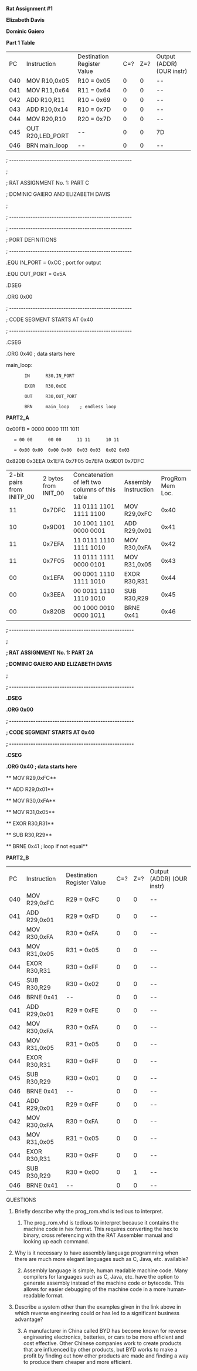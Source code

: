 **Rat Assignment #1**

**Elizabeth Davis**

**Dominic Gaiero**

**Part 1 Table**

<table>
  <tr>
    <td>PC</td>
    <td>Instruction</td>
    <td>Destination Register Value</td>
    <td>C=?</td>
    <td>Z=?</td>
    <td>Output (ADDR) (OUR instr)</td>
  </tr>
  <tr>
    <td>040</td>
    <td>MOV R10,0x05</td>
    <td>R10 = 0x05</td>
    <td>0</td>
    <td>0</td>
    <td>--</td>
  </tr>
  <tr>
    <td>041</td>
    <td>MOV R11,0x64</td>
    <td>R11 = 0x64</td>
    <td>0</td>
    <td>0</td>
    <td>--</td>
  </tr>
  <tr>
    <td>042</td>
    <td>ADD R10,R11</td>
    <td>R10 = 0x69</td>
    <td>0</td>
    <td>0</td>
    <td>--</td>
  </tr>
  <tr>
    <td>043</td>
    <td>ADD R10,0x14</td>
    <td>R10 = 0x7D</td>
    <td>0</td>
    <td>0</td>
    <td>--</td>
  </tr>
  <tr>
    <td>044</td>
    <td>MOV R20,R10</td>
    <td>R20 = 0x7D</td>
    <td>0</td>
    <td>0</td>
    <td>--</td>
  </tr>
  <tr>
    <td>045</td>
    <td>OUT R20,LED_PORT</td>
    <td>--</td>
    <td>0</td>
    <td>0</td>
    <td>7D</td>
  </tr>
  <tr>
    <td>046</td>
    <td>BRN main_loop</td>
    <td>--</td>
    <td>0</td>
    <td>0</td>
    <td>--</td>
  </tr>
</table>


; ----------------------------------------------------

;

; RAT ASSIGNMENT No. 1: PART C

; DOMINIC GAIERO AND ELIZABETH DAVIS

;

; ----------------------------------------------------

; ----------------------------------------------------

; PORT DEFINITIONS

; ----------------------------------------------------

.EQU IN_PORT     = 0xCC         ; port for output

.EQU OUT_PORT    = 0x5A

.DSEG

.ORG               0x00

; ----------------------------------------------------

; CODE SEGMENT STARTS AT 0x40

; ----------------------------------------------------

.CSEG

.ORG               0x40         ; data starts here

main_loop:

           IN      R30,IN_PORT

           EXOR    R30,0xDE

           OUT     R30,OUT_PORT

           BRN     main_loop    ; endless loop

**PART2_A**

0x00FB = 0000       0000       1111       1011

       = 00 00      00 00      11 11      10 11

       = 0x00 0x00  0x00 0x00  0x03 0x03  0x02 0x03

0x820B 0x3EEA 0x1EFA 0x7F05 0x7EFA 0x9D01 0x7DFC

<table>
  <tr>
    <td>2-bit pairs from INITP_00</td>
    <td>2 bytes from INIT_00</td>
    <td>Concatenation of left two columns of this table</td>
    <td>Assembly Instruction</td>
    <td>ProgRom Mem Loc.</td>
  </tr>
  <tr>
    <td>11</td>
    <td>0x7DFC</td>
    <td>11 0111 1101 1111 1100</td>
    <td>MOV R29,0xFC</td>
    <td>0x40</td>
  </tr>
  <tr>
    <td>10</td>
    <td>0x9D01</td>
    <td>10 1001 1101 0000 0001</td>
    <td>ADD R29,0x01</td>
    <td>0x41</td>
  </tr>
  <tr>
    <td>11</td>
    <td>0x7EFA</td>
    <td>11 0111 1110 1111 1010</td>
    <td>MOV R30,0xFA</td>
    <td>0x42</td>
  </tr>
  <tr>
    <td>11</td>
    <td>0x7F05</td>
    <td>11 0111 1111 0000 0101</td>
    <td>MOV R31,0x05</td>
    <td>0x43</td>
  </tr>
  <tr>
    <td>00</td>
    <td>0x1EFA</td>
    <td>00 0001 1110 1111 1010</td>
    <td>EXOR R30,R31</td>
    <td>0x44</td>
  </tr>
  <tr>
    <td>00</td>
    <td>0x3EEA</td>
    <td>00 0011 1110 1110 1010</td>
    <td>SUB R30,R29</td>
    <td>0x45</td>
  </tr>
  <tr>
    <td>00</td>
    <td>0x820B</td>
    <td>00 1000 0010 0000 1011</td>
    <td>BRNE 0x41</td>
    <td>0x46</td>
  </tr>
</table>


**; ----------------------------------------------------**

**;**

**; RAT ASSIGNMENT No. 1: PART 2A**

**; DOMINIC GAIERO AND ELIZABETH DAVIS**

**;**

**; ----------------------------------------------------**

**.DSEG**

**.ORG               0x00**

**; ----------------------------------------------------**

**; CODE SEGMENT STARTS AT 0x40**

**; ----------------------------------------------------**

**.CSEG**

**.ORG                    0x40         ; data starts here**

**	   MOV     R29,0xFC**

**	   ADD     R29,0x01**

**	   MOV     R30,0xFA**

**	   MOV     R31,0x05**

**	   EXOR    R30,R31**

**	   SUB     R30,R29**

**	   BRNE    0x41             ; loop if not equal**

**PART2_B**

<table>
  <tr>
    <td>PC</td>
    <td>Instruction</td>
    <td>Destination Register Value</td>
    <td>C=?</td>
    <td>Z=?</td>
    <td>Output (ADDR) (OUR instr)</td>
  </tr>
  <tr>
    <td>040</td>
    <td>MOV R29,0xFC</td>
    <td>R29 = 0xFC</td>
    <td>0</td>
    <td>0</td>
    <td>--</td>
  </tr>
  <tr>
    <td>041</td>
    <td>ADD R29,0x01</td>
    <td>R29 = 0xFD</td>
    <td>0</td>
    <td>0</td>
    <td>--</td>
  </tr>
  <tr>
    <td>042</td>
    <td>MOV R30,0xFA</td>
    <td>R30 = 0xFA</td>
    <td>0</td>
    <td>0</td>
    <td>--</td>
  </tr>
  <tr>
    <td>043</td>
    <td>MOV R31,0x05</td>
    <td>R31 = 0x05</td>
    <td>0</td>
    <td>0</td>
    <td>--</td>
  </tr>
  <tr>
    <td>044</td>
    <td>EXOR R30,R31</td>
    <td>R30 = 0xFF</td>
    <td>0</td>
    <td>0</td>
    <td>--</td>
  </tr>
  <tr>
    <td>045</td>
    <td>SUB R30,R29</td>
    <td>R30 = 0x02</td>
    <td>0</td>
    <td>0</td>
    <td>--</td>
  </tr>
  <tr>
    <td>046</td>
    <td>BRNE 0x41</td>
    <td>--</td>
    <td>0</td>
    <td>0</td>
    <td>--</td>
  </tr>
  <tr>
    <td>041</td>
    <td>ADD R29,0x01</td>
    <td>R29 = 0xFE</td>
    <td>0</td>
    <td>0</td>
    <td>--</td>
  </tr>
  <tr>
    <td>042</td>
    <td>MOV R30,0xFA</td>
    <td>R30 = 0xFA</td>
    <td>0</td>
    <td>0</td>
    <td>--</td>
  </tr>
  <tr>
    <td>043</td>
    <td>MOV R31,0x05</td>
    <td>R31 = 0x05</td>
    <td>0</td>
    <td>0</td>
    <td>--</td>
  </tr>
  <tr>
    <td>044</td>
    <td>EXOR R30,R31</td>
    <td>R30 = 0xFF</td>
    <td>0</td>
    <td>0</td>
    <td>--</td>
  </tr>
  <tr>
    <td>045</td>
    <td>SUB R30,R29</td>
    <td>R30 = 0x01</td>
    <td>0</td>
    <td>0</td>
    <td>--</td>
  </tr>
  <tr>
    <td>046</td>
    <td>BRNE 0x41</td>
    <td>--</td>
    <td>0</td>
    <td>0</td>
    <td>--</td>
  </tr>
  <tr>
    <td>041</td>
    <td>ADD R29,0x01</td>
    <td>R29 = 0xFF</td>
    <td>0</td>
    <td>0</td>
    <td>--</td>
  </tr>
  <tr>
    <td>042</td>
    <td>MOV R30,0xFA</td>
    <td>R30 = 0xFA</td>
    <td>0</td>
    <td>0</td>
    <td>--</td>
  </tr>
  <tr>
    <td>043</td>
    <td>MOV R31,0x05</td>
    <td>R31 = 0x05</td>
    <td>0</td>
    <td>0</td>
    <td>--</td>
  </tr>
  <tr>
    <td>044</td>
    <td>EXOR R30,R31</td>
    <td>R30 = 0xFF</td>
    <td>0</td>
    <td>0</td>
    <td>--</td>
  </tr>
  <tr>
    <td>045</td>
    <td>SUB R30,R29</td>
    <td>R30 = 0x00</td>
    <td>0</td>
    <td>1</td>
    <td>--</td>
  </tr>
  <tr>
    <td>046</td>
    <td>BRNE 0x41</td>
    <td>--</td>
    <td>0</td>
    <td>0</td>
    <td>--</td>
  </tr>
</table>


QUESTIONS

1. Briefly describe why the prog_rom.vhd is tedious to interpret.

    1. The prog_rom.vhd is tedious to interpret because it contains the machine code in hex format. This requires converting the hex to binary, cross referencing with the RAT Assembler manual and looking up each command.  

2. Why is it necessary to have assembly language programming when there are much more elegant languages such as C, Java, etc. available?

    2. Assembly language is simple, human readable machine code. Many compilers for languages such as C, Java, etc. have the option to generate assembly instead of the machine code or bytecode. This allows for easier debugging of the machine code in a more human-readable format.

3. Describe a system other than the examples given in the link above in which reverse engineering could or has led to a significant business advantage?

    3. A manufacturer in China called BYD has become known for reverse engineering electronics, batteries, or cars to be more efficient and cost effective. Other Chinese companies work to create products that are influenced by other products, but BYD works to make a profit by finding out how other products are made and finding a way to produce them cheaper and more efficient.

